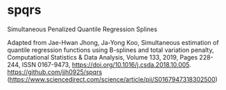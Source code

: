 # spqrs
Simultaneous Penalized Quantile Regression Splines


Adapted from 
Jae-Hwan Jhong, Ja-Yong Koo,
Simultaneous estimation of quantile regression functions using B-splines and total variation penalty,
Computational Statistics & Data Analysis,
Volume 133,
2019,
Pages 228-244,
ISSN 0167-9473,
https://doi.org/10.1016/j.csda.2018.10.005.
https://github.com/jjh0925/spqrs
(https://www.sciencedirect.com/science/article/pii/S0167947318302500)
